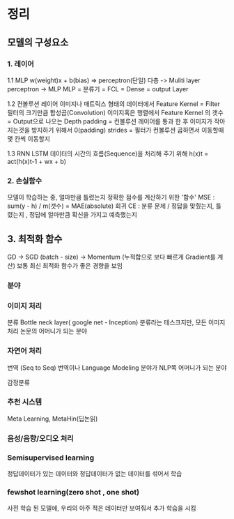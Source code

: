 # 정리 

## 모델의 구성요소
### 1. 레이어
1.1 MLP
w(weight)x + b(bias) => perceptron(단일)
다층 -> Muliti layer perceptron -> MLP
MLP =  분류기 =  FCL  = Dense = output Layer

1.2 컨볼루션 레이어
이미지나 매트릭스 형태의 데이터에서 Feature
Kernel = Filter 필터의 크기만큼 합성곱(Convolution) 이미지혹은 행렬에서 Feature
Kernel 의 갯수 = Output으로 나오는 Depth
padding = 컨볼루션 레이어를 통과 한 후 이미지가 작아지는것을 방지하기 위해서 0(padding)
strides = 필터가 컨볼루션 곱하면서 이동할때 몇 칸씩 이동할지

1.3 RNN LSTM
데이터의 시간의 흐름(Sequence)을 처리해 주기 위해 
h(x)t = act(h(x)t-1 + wx + b)

### 2. 손실함수
모델이 학습하는 중, 얼마만큼 틀렸는지 정확한 점수를 계산하기 위한 '함수'
MSE : sum(y - h) / m(갯수) = MAE(absolute) 회귀
CE : 분류 문제 / 정답을 맞췄는지, 틀렸는지 , 정답에 얼마만큼 확신을 가지고 예측했는지

## 3. 최적화 함수
GD -> SGD (batch - size) -> Momentum (누적합으로 보다 빠르게 Gradient를 계산)
보통 최신 최적화 함수가 좋은 경향을 보임

### 분야
### 이미지 처리
분류
Bottle neck layer( google net - Inception)
분류라는 테스크지만, 모든 이미지 처리 논문의 어머니가 되는 분야

### 자연어 처리
번역 (Seq to Seq)
번역이나 Language Modeling 분야가 NLP쪽 어머니가 되는 분야

감정분류
### 추천 시스템
Meta Learning, MetaHin(딥논읽)

### 음성/음향/오디오 처리


### Semisupervised learning
정답데이터가 있는 데이터와
정답데이터가 없는 데이터를 섞어서 학습

### fewshot learning(zero shot , one shot)
사전 학습 된 모델에, 
우리의 아주 적은 데이터만 보여줘서 추가 학습을 시킴